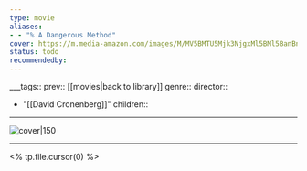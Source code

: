 ```yaml
---
type: movie
aliases:
- - "% A Dangerous Method"
cover: https://m.media-amazon.com/images/M/MV5BMTU5Mjk3NjgxMl5BMl5BanBnXkFtZTcwMDM5MjA5Ng@@._V1_SX300.jpg
status: todo
recommendedby:
---
```

___tags:: prev:: [[movies|back to library]]
genre::
director:: 
  - "[[David Cronenberg]]"
children::
___
![cover|150](https://m.media-amazon.com/images/M/MV5BMTU5Mjk3NjgxMl5BMl5BanBnXkFtZTcwMDM5MjA5Ng@@._V1_SX300.jpg)
___
<% tp.file.cursor(0) %>
